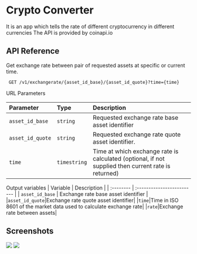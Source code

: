 
# Crypto Converter

It is an app which tells the rate of different cryptocurrency in different currencies
The API is provided by coinapi.io

## API Reference

Get exchange rate between pair of requested assets at specific or current time.

```http
 GET /v1/exchangerate/{asset_id_base}/{asset_id_quote}?time={time}
```
URL Parameters

| Parameter | Type     | Description                |
| :-------- | :------- | :------------------------- |
| `asset_id_base` | `string` | Requested exchange rate base asset identifier |
|`asset_id_quote`|`string`|Requested exchange rate quote asset identifier.|
|`time`|`timestring`|Time at which exchange rate is calculated (optional, if not supplied then current rate is returned)|

Output variables
| Variable | Description                |
| :-------- |  :------------------------- |
| `asset_id_base` | Exchange rate base asset identifier |
|`asset_id_quote`|Exchange rate quote asset identifier|
|`time`|Time in ISO 8601 of the market data used to calculate exchange rate|
|`rate`|Exchange rate between assets|






## Screenshots
![](https://user-images.githubusercontent.com/90124241/170084700-e8d2029f-41c8-4e66-8199-ce8e901dffd7.png)
![](https://user-images.githubusercontent.com/90124241/171220117-4ef2afdf-ea1b-4f9e-a320-87c68310e58c.png)

